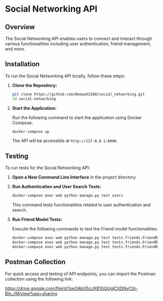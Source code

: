 
# Social Networking API

## Overview

The Social Networking API enables users to connect and interact through various functionalities including user authentication, friend management, and more.

## Installation

To run the Social Networking API locally, follow these steps:

1. **Clone the Repository:**

   ```bash
   git clone https://github.com/Deepak3168/social_networking.git
   cd social-networking
   ```

2. **Start the Application:**

   Run the following command to start the application using Docker Compose:

   ```bash
   docker-compose up
   ```

   The API will be accessible at `http://127.0.0.1:8000`.

## Testing

To run tests for the Social Networking API:

1. **Open a New Command Line Interface** in the project directory.

2. **Run Authentication and User Search Tests:**

   ```bash
   docker-compose exec web python manage.py test users
   ```

   This command tests functionalities related to user authentication and search.

3. **Run Friend Model Tests:**

   Execute the following commands to test the Friend model functionalities:

   ```bash
   docker-compose exec web python manage.py test tests.friends.FriendRequestTests
   docker-compose exec web python manage.py test tests.friends.FriendRequestsTests
   docker-compose exec web python manage.py test tests.friends.FriendRequestRateLimitTests
   ```

## Postman Collection

For quick access and testing of API endpoints, you can import the Postman collection using the following link:

https://drive.google.com/file/d/1oeOAbG5zJX81GQUglCXDNyC0r-BIn_rM/view?usp=sharing




